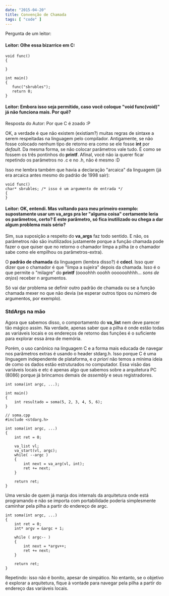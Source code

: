 ```yaml
---
date: "2015-04-20"
title: Convenção de Chamada
tags: [ "code" ]
---
```

Pergunta de um leitor:

#### Leitor: Olhe essa bizarrice em C:

```
void func()
{

}

int main()
{
   func("sbrubles");
   return 0;
}
```

#### Leitor: Embora isso seja permitido, caso você coloque "void func(void)" já não funciona mais. Por quê?

Resposta do Autor: Por que C é zoado :P

OK, a verdade é que não existem (existiam?) muitas regras de sintaxe a serem respeitadas na linguagem pelo compilador. Antigamente, se não fosse colocado nenhum tipo de retorno era como se ele fosse **int** por _default_. Da mesma forma, se não colocar parâmetros vale tudo. É como se fossem os três pontinhos do __printf__. Afinal, você não ia querer ficar repetindo os parâmetros no .c e no .h, não é mesmo :D

Isso me lembra também que havia a declaração "arcaica" da linguagem (já era arcaica antes mesmo do padrão de 1998 sair):

```
void func()
char* sbrubles; /* isso é um argumento de entrada */
{
}
```

#### Leitor: OK, entendi. Mas voltando para meu primeiro exemplo: supostamente usar um va_args pra ler "alguma coisa" certamente leria os parâmetros, certo? E este parâmetro, só fica inutilizado ou chega a dar algum problema mais sério?

Sim, sua suposição a respeito do __va_args__ faz todo sentido. E não, os parâmetros não são inutilizados justamente porque a função chamada pode fazer o que quiser que no retorno o chamador limpa a pilha (e o chamador sabe como ele empilhou os parâmetros-extra).

O __padrão de chamada__ da linguagem (lembra disso?) é __cdecl__. Isso quer dizer que o chamador é que "limpa a sujeira" depois da chamada. Isso é o que permite o "milagre" do __printf__ (oooohhh ooohh oooooohhhh... *sons de anjos*) receber n argumentos.

Só vai dar problema se definir outro padrão de chamada ou se a função chamada mexer no que não devia (se esperar outros tipos ou número de argumentos, por exemplo).

### StdArgs na mão

Agora que sabemos disso, o comportamento do __va_list__ nem deve parecer tão mágico assim. Na verdade, apenas saber que a pilha é onde estão todas as variáveis locais e os endereços de retorno das funções é o suficiente para explorar essa área de memória.

Porém, o uso canônico na linguagem C e a forma mais educada de navegar nos parâmetros extras é usando o header stdarg.h. Isso porque C é uma linguagem independente de plataforma, e _a priori_ não temos a mínima ideia de como os dados estão estruturados no computador. Essa visão das variáveis locais e etc é apenas algo que sabemos sobre a arquitetura PC (8086) porque já brincamos demais de _assembly_ e seus registradores.

```
int soma(int argc, ...);

int main()
{
	int resultado = soma(5, 2, 3, 4, 5, 6);
}

// soma.cpp
#include <stdarg.h>

int soma(int argc, ...)
{
    int ret = 0;

	va_list vl;
	va_start(vl, argc);
    while( --argc )
    {
	    int next = va_arg(vl, int);
        ret += next;
    }

	return ret;
}
```

Uma versão de quem já manja dos internals da arquitetura onde está programando e não se importa com portabilidade poderia simplesmente caminhar pela pilha a partir do endereço de argc.

```
int soma(int argc, ...)
{
	int ret = 0;
	int* argv = &argc + 1;

	while ( argc-- )
	{
		int next = *argv++;
		ret += next;
	}

	return ret;
}
```

Repetindo: isso não é bonito, apesar de simpático. No entanto, se o objetivo é explorar a arquitetura, fique à vontade para navegar pela pilha a partir do endereço das variáveis locais.

